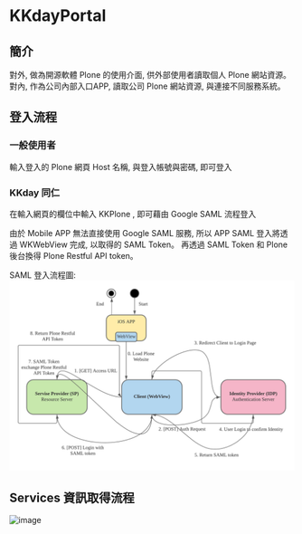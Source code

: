 # KKdayPortal

## 簡介
對外, 做為開源軟體 Plone 的使用介面, 供外部使用者讀取個人 Plone 網站資源。\
對內, 作為公司內部入口APP, 讀取公司 Plone  網站資源, 與連接不同服務系統。

## 登入流程

### 一般使用者
輸入登入的 Plone 網頁 Host 名稱, 與登入帳號與密碼, 即可登入

### KKday 同仁
在輸入網頁的欄位中輸入 KKPlone , 即可藉由 Google SAML 流程登入 

由於 Mobile APP 無法直接使用 Google SAML 服務, 所以 APP SAML 登入將透過 WKWebView 完成, 以取得的 SAML Token。 再透過 SAML Token 和 Plone 後台換得 Plone Restful API token。

SAML 登入流程圖:
![image](https://github.com/weitsungchengkkday/KKdayPortal/blob/master/Plone_SAML_Flow.png)

## Services 資訊取得流程

![image](https://github.com/weitsungchengkkday/KKdayPortal/blob/feat/phone-page/DataLoadFlow.png)
